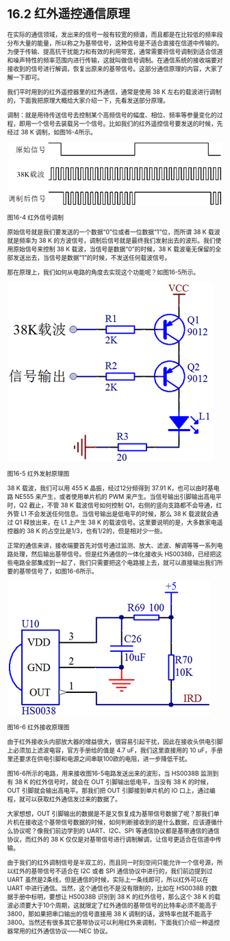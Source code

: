 # 16.2 红外遥控通信原理

在实际的通信领域，发出来的信号一般有较宽的频谱，而且都是在比较低的频率段分布大量的能量，所以称之为基带信号，这种信号是不适合直接在信道中传输的。为便于传输、提高抗干扰能力和有效的利用带宽，通常需要将信号调制到适合信道和噪声特性的频率范围内进行传输，这就叫做信号调制。在通信系统的接收端要对接收到的信号进行解调，恢复出原来的基带信号。这部分通信原理的内容，大家了解一下即可。

我们平时用到的红外遥控器里的红外通信，通常是使用 38 K 左右的载波进行调制的，下面我把原理大概给大家介绍一下，先看发送部分原理。

调制：就是用待传送信号去控制某个高频信号的幅度、相位、频率等参量变化的过程，即用一个信号去装载另一个信号。比如我们的红外遥控信号要发送的时候，先经过 38 K 调制，如图16-4所示。 

![](images/27.png)

图16-4 红外信号调制

原始信号就是我们要发送的一个数据“0”位或者一位数据“1”位，而所谓 38 K 载波就是频率为 38 K 的方波信号，调制后信号就是最终我们发射出去的波形。我们使用原始信号来控制 38 K 载波，当信号是数据“0”的时候，38 K 载波毫无保留的全部发送出去，当信号是数据“1”的时候，不发送任何载波信号。

那在原理上，我们如何从电路的角度去实现这个功能呢？如图16-5所示。 

![](images/28.png)

图16-5 红外发射原理图

38 K 载波，我们可以用 455 K 晶振，经过12分频得到 37.91 K，也可以由时基电路 NE555 来产生，或者使用单片机的 PWM 来产生。当信号输出引脚输出高电平时，Q2 截止，不管 38 K 载波信号如何控制 Q1，右侧的竖向支路都不会导通，红外管 L1 不会发送任何信息。当信号输出是低电平的时候，那么 38 K 载波就会通过 Q1 释放出来，在 L1 上产生 38 K 的载波信号。这里要说明的是，大多数家电遥控器的 38 K 的占空比是1/3，也有1/2的，但是相对少一些。

正常的通信来讲，接收端要首先对信号通过监测、放大、滤波、解调等等一系列电路处理，然后输出基带信号。但是红外通信的一体化接收头 HS0038B，已经把这些电路全部集成到一起了，我们只需要把这个电路接上去，就可以直接输出我们所要的基带信号了，如图16-6所示。 

![](images/29.png)

图16-6 红外接收原理图

由于红外接收头内部放大器的增益很大，很容易引起干扰，因此在接收头供电引脚上必须加上滤波电容，官方手册给的值是 4.7 uF，我们这里直接用的 10 uF，手册里还要求在供电引脚和电源之间串联100欧的电阻，进一步降低干扰。

图16-6所示的电路，用来接收图16-5电路发送出来的波形，当 HS0038B 监测到有 38 K 的红外信号时，就会在 OUT 引脚输出低电平，当没有 38 K 的时候，OUT 引脚就会输出高电平。那我们把 OUT 引脚接到单片机的 IO 口上，通过编程，就可以获取红外通信发过来的数据了。

大家想想，OUT 引脚输出的数据是不是又恢复成为基带信号数据了呢？那我们单片机在接收这个基带信号数据的时候，如何判断接收到的是什么数据，应该遵循什么协议呢？像我们前边学到的 UART、I2C、SPI 等通信协议都是基带通信的通信协议，而红外的 38 K 仅仅是对基带信号进行调制解调，让信号更适合在信道中传输。

由于我们的红外调制信号是半双工的，而且同一时刻空间只能允许一个信号源，所以红外的基带信号不适合在 I2C 或者 SPI 通信协议中进行的，我们前边提到过 UART 虽然是2条线，但是通信的时候，实际上一条线即可，所以红外可以在 UART 中进行通信。当然，这个通信也不是没有限制的，比如在 HS0038B 的数据手册中标明，要想让 HS0038B 识别到 38 K 的红外信号，那么这个 38 K 的载波必须要大于10个周期，这就限定了红外通信的基带信号的比特率必须不能高于3800，那如果把串口输出的信号直接用 38 K 调制的话，波特率也就不能高于3800。当然还有很多其它基带协议可以利用红外来调制，下面我们介绍一种遥控器常用的红外通信协议——NEC 协议。 